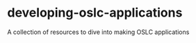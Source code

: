 developing-oslc-applications
============================

A collection of resources to dive into making OSLC applications
